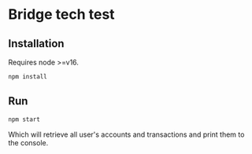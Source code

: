 # Bridge tech test

## Installation

Requires node >=v16.

```bash
npm install
```

## Run

```bash
npm start
```

Which will retrieve all user's accounts and transactions and print them to the console.
